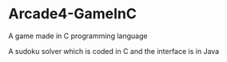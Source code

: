 # Arcade4-GameInC
A game made in C programming language

A sudoku solver which is coded in C and the interface is in Java
